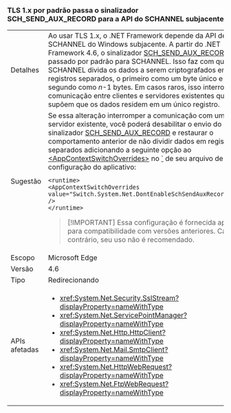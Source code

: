### <a name="tls-1x-by-default-passes-the-schsendauxrecord-flag-to-the-underlying-schannel-api"></a>TLS 1.x por padrão passa o sinalizador SCH_SEND_AUX_RECORD para a API do SCHANNEL subjacente

|   |   |
|---|---|
|Detalhes|Ao usar TLS 1.x, o .NET Framework depende da API de SCHANNEL do Windows subjacente. A partir do .NET Framework 4.6, o sinalizador [SCH_SEND_AUX_RECORD](https://msdn.microsoft.com/library/windows/desktop/aa379810.aspx) é passado por padrão para SCHANNEL. Isso faz com que SCHANNEL divida os dados a serem criptografados em dois registros separados, o primeiro como um byte único e o segundo como <em>n</em>-1 bytes. Em casos raros, isso interrompe a comunicação entre clientes e servidores existentes que supõem que os dados residem em um único registro.|
|Sugestão|Se essa alteração interromper a comunicação com um servidor existente, você poderá desabilitar o envio do sinalizador [SCH_SEND_AUX_RECORD](https://msdn.microsoft.com/library/windows/desktop/aa379810.aspx) e restaurar o comportamento anterior de não dividir dados em registros separados adicionando a seguinte opção ao [\<AppContextSwitchOverrides>](~/docs/framework/configure-apps/file-schema/runtime/appcontextswitchoverrides-element.md) no [`](~/docs/framework/configure-apps/file-schema/runtime/runtime-element.md) de seu arquivo de configuração do aplicativo:<pre><code class="language-xml">&lt;runtime&gt;&#13;&#10;&lt;AppContextSwitchOverrides&#13;&#10;value=&quot;Switch.System.Net.DontEnableSchSendAuxRecord=true&quot; /&gt;&#13;&#10;&lt;/runtime&gt;&#13;&#10;</code></pre> <blockquote> [!IMPORTANT] Essa configuração é fornecida apenas para compatibilidade com versões anteriores. Caso contrário, seu uso não é recomendado.</blockquote> |
|Escopo|Microsoft Edge|
|Versão|4.6|
|Tipo|Redirecionando|
|APIs afetadas|<ul><li><xref:System.Net.Security.SslStream?displayProperty=nameWithType></li><li><xref:System.Net.ServicePointManager?displayProperty=nameWithType></li><li><xref:System.Net.Http.HttpClient?displayProperty=nameWithType></li><li><xref:System.Net.Mail.SmtpClient?displayProperty=nameWithType></li><li><xref:System.Net.HttpWebRequest?displayProperty=nameWithType></li><li><xref:System.Net.FtpWebRequest?displayProperty=nameWithType></li></ul>|

